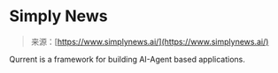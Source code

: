 <!--yml
category: 未分类
date: 2024-05-27 14:43:26
-->

# Simply News

> 来源：[https://www.simplynews.ai/](https://www.simplynews.ai/)

Qurrent is a framework for building AI-Agent based applications.
